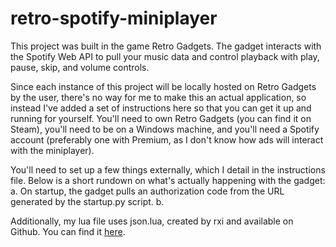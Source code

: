# retro-spotify-miniplayer
This project was built in the game Retro Gadgets. The gadget interacts with the Spotify Web API to pull your music data and control playback with play, pause, skip, and volume controls. 

Since each instance of this project will be locally hosted on Retro Gadgets by the user, there's no way for me to make this an actual application, so instead I've added a set of instructions here so that you can get it up and running for yourself.
You'll need to own Retro Gadgets (you can find it on Steam), you'll need to be on a Windows machine, and you'll need a Spotify account (preferably one with Premium, as I don't know how ads will interact with the miniplayer).

You'll need to set up a few things externally, which I detail in the instructions file. Below is a short rundown on what's actually happening with the gadget:
a. On startup, the gadget pulls an authorization code from the URL generated by the startup.py script.
b. 

Additionally, my lua file uses json.lua, created by rxi and available on Github. You can find it [here](https://github.com/rxi/json.lua/blob/master/json.lua).
